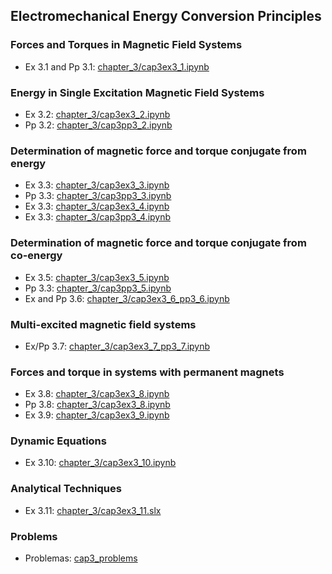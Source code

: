 ## Electromechanical Energy Conversion Principles
### Forces and Torques in Magnetic Field Systems
* Ex 3.1 and Pp 3.1: [chapter_3/cap3ex3_1.ipynb](cap3ex3_1.ipynb)

### Energy in Single Excitation Magnetic Field Systems
* Ex 3.2: [chapter_3/cap3ex3_2.ipynb](cap3ex3_2.ipynb)
* Pp 3.2: [chapter_3/cap3pp3_2.ipynb](cap3pp3_2.ipynb)

### Determination of magnetic force and torque conjugate from energy
* Ex 3.3: [chapter_3/cap3ex3_3.ipynb](cap3ex3_3.ipynb)
* Pp 3.3: [chapter_3/cap3pp3_3.ipynb](cap3pp3_3.ipynb)
* Ex 3.3: [chapter_3/cap3ex3_4.ipynb](cap3ex3_4.ipynb)
* Ex 3.3: [chapter_3/cap3pp3_4.ipynb](cap3pp3_4.ipynb)

### Determination of magnetic force and torque conjugate from co-energy
* Ex 3.5: [chapter_3/cap3ex3_5.ipynb](cap3ex3_5.ipynb)
* Pp 3.3: [chapter_3/cap3pp3_5.ipynb](cap3pp3_5.ipynb)
* Ex and Pp 3.6: [chapter_3/cap3ex3_6_pp3_6.ipynb](cap3ex3_6_pp3_6.ipynb)

### Multi-excited magnetic field systems
* Ex/Pp 3.7: [chapter_3/cap3ex3_7_pp3_7.ipynb](cap3ex3_7_pp3_7.ipynb)

### Forces and torque in systems with permanent magnets
* Ex 3.8: [chapter_3/cap3ex3_8.ipynb](cap3ex3_8.ipynb)
* Pp 3.8: [chapter_3/cap3ex3_8.ipynb](cap3pp3_8.ipynb)
* Ex 3.9: [chapter_3/cap3ex3_9.ipynb](cap3ex3_9.ipynb)

### Dynamic Equations
* Ex 3.10: [chapter_3/cap3ex3_10.ipynb](cap3ex3_10.ipynb)

### Analytical Techniques
* Ex 3.11: [chapter_3/cap3ex3_11.slx](cap3ex3_11.slx)

### Problems
* Problemas: [cap3_problems](chapter_3/cap3_problemas/problemas.md)